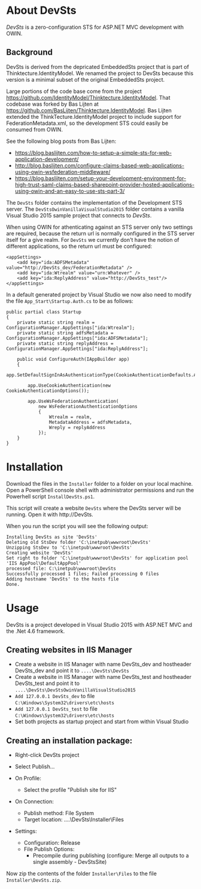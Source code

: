 # About DevSts

*DevSts* is a zero-configuration STS for ASP.NET MVC development with OWIN.

## Background

DevSts is derived from the depricated EmbeddedSts project that is part of Thinktecture.IdentityModel.
We renamed the project to DevSts because this version is a minimal subset of the original EmbeddedSts project.

Large portions of the code base come from the project https://github.com/IdentityModel/Thinktecture.IdentityModel.
That codebase was forked by Bas Lijten at https://github.com/BasLijten/Thinktecture.IdentityModel. 
Bas Lijten extended the ThinkTecture.IdentityModel project to include support for FederationMetadata.xml, so the development
STS could easily be consumed from OWIN.

See the following blog posts from Bas Lijten:

- https://blog.baslijten.com/how-to-setup-a-simple-sts-for-web-application-development/
- http://blog.baslijten.com/configure-claims-based-web-applications-using-owin-wsfederation-middleware/
- https://blog.baslijten.com/setup-your-development-environment-for-high-trust-saml-claims-based-sharepoint-provider-hosted-applications-using-owin-and-an-easy-to-use-sts-part-3/

The `DevSts` folder contains the implementation of the Development STS server.
The `DevStsOwinVanillaVisualStudio2015` folder contains a vanilla Visual Studio 
2015 sample project that connects to *DevSts*.

When using OWIN for athenticating against an STS server only two settings are required, 
because the return url is normally configured in the STS server itself for a give realm.
For `DevSts` we currently don't have the notion of different applications, so the
return url must be configured:

```
<appSettings>
    <add key="ida:ADFSMetadata" value="http://DevSts_dev/FederationMetadata" />
    <add key="ida:Wtrealm" value="urn:Whatever" />
    <add key="ida:ReplyAddress" value="http://DevSts_test"/>
</appSettings>
```

In a default generated project by Visual Studio we now also need to modify the file `App_Start\Startup.Auth.cs` to be as follows:
```
public partial class Startup
{
    private static string realm = ConfigurationManager.AppSettings["ida:Wtrealm"];
    private static string adfsMetadata = ConfigurationManager.AppSettings["ida:ADFSMetadata"];
    private static string replyAddress = ConfigurationManager.AppSettings["ida:ReplyAddress"];

    public void ConfigureAuth(IAppBuilder app)
    {
        app.SetDefaultSignInAsAuthenticationType(CookieAuthenticationDefaults.AuthenticationType);

        app.UseCookieAuthentication(new CookieAuthenticationOptions());

        app.UseWsFederationAuthentication(
            new WsFederationAuthenticationOptions
            {
                Wtrealm = realm,
                MetadataAddress = adfsMetadata,
                Wreply = replyAddress
            });
    }
}
```

# Installation

Download the files in the ```Installer``` folder to a folder on your local machine.
Open a PowerShell console shell with administrator permissions and run the Powerhell script `InstallDevSts.ps1`.

This script will create a website ```DevSts``` where the DevSts server will be running. Open it with http://DevSts.

When you run the script you will see the following output:

```
Installing DevSts as site 'DevSts'                                                                
Deleting old StsDev folder 'C:\inetpub\wwwroot\DevSts'                                            
Unzipping StsDev to 'C:\inetpub\wwwroot\DevSts'                                                   
Creating website 'DevSts'                                                                         
Set right to folder 'C:\inetpub\wwwroot\DevSts' for application pool 'IIS AppPool\DefaultAppPool' 
processed file: C:\inetpub\wwwroot\DevSts                                                         
Successfully processed 1 files; Failed processing 0 files                                         
Adding hostname 'DevSts' to the hosts file                                                        
Done.   
```  

# Usage

DevSts is a project developed in Visual Studio 2015 with ASP.NET MVC and the .Net 4.6 framework.

## Creating websites in IIS Manager

- Create a website in IIS Manager with name DevSts_dev and hostheader DevSts_dev and point it to `....\DevSts\DevSts`
- Create a website in IIS Manager with name DevSts_test and hostheader DevSts_test and point it to `....\DevSts\DevStsOwinVanillaVisualStudio2015`
- `Add 127.0.0.1 DevSts_dev` to file `C:\Windows\System32\drivers\etc\hosts`
- `Add 127.0.0.1 DevSts_test` to file `C:\Windows\System32\drivers\etc\hosts`
- Set both projects as startup project and start from within Visual Studio



## Creating an installation package:

- Right-click DevSts project
- Select Publish...
- On Profile: 

    - Select the profile "Publish site for IIS"

- On Connection:

    - Publish method: File System
	- Target location: ....\DevSts\Installer\Files
	
- Settings:

    - Configuration: Release
	- File Publish Options:
	    - Precompile during publishing (configure: Merge all outputs to a single assembly - DevStsSite)

Now zip the contents of the folder 	`Installer\Files` to the file `Installer\DevSts.zip`.	
